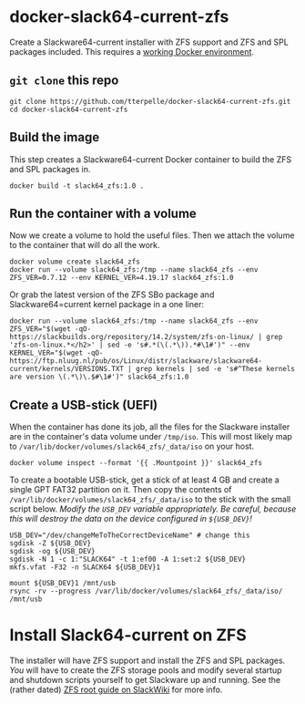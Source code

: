# docker-slack64-current-zfs

Create a Slackware64-current installer with ZFS support and ZFS and SPL packages included. This requires a [working Docker environment](https://docs.docker.com/install/).

## `git clone` this repo

```
git clone https://github.com/tterpelle/docker-slack64-current-zfs.git
cd docker-slack64-current-zfs
```

## Build the image

This step creates a Slackware64-current Docker container to build the ZFS and SPL packages in.

```
docker build -t slack64_zfs:1.0 .
```

## Run the container with a volume

Now we create a volume to hold the useful files. Then we attach the volume to the container that will do all the work.

```
docker volume create slack64_zfs
docker run --volume slack64_zfs:/tmp --name slack64_zfs --env ZFS_VER=0.7.12 --env KERNEL_VER=4.19.17 slack64_zfs:1.0
```

Or grab the latest version of the ZFS SBo package and Slackware64=current kernel package in a one liner:

```
docker run --volume slack64_zfs:/tmp --name slack64_zfs --env ZFS_VER="$(wget -qO- https://slackbuilds.org/repository/14.2/system/zfs-on-linux/ | grep 'zfs-on-linux.*</h2>' | sed -e 's#.*(\(.*\)).*#\1#')" --env KERNEL_VER="$(wget -qO- https://ftp.nluug.nl/pub/os/Linux/distr/slackware/slackware64-current/kernels/VERSIONS.TXT | grep kernels | sed -e 's#^These kernels are version \(.*\)\.$#\1#')" slack64_zfs:1.0
```

## Create a USB-stick (UEFI)

When the container has done its job, all the files for the Slackware installer are in the container's data volume under `/tmp/iso`. This will most likely map to  `/var/lib/docker/volumes/slack64_zfs/_data/iso` on your host.

```
docker volume inspect --format '{{ .Mountpoint }}' slack64_zfs
```

To create a bootable USB-stick, get a stick of at least 4 GB and create a single GPT FAT32 partition on it. Then copy the contents of `/var/lib/docker/volumes/slack64_zfs/_data/iso` to the stick with the small script below. *Modify the `USB_DEV` variable appropriately. Be careful, because this will destroy the data on the device configured in `${USB_DEV}`!*

```
USB_DEV="/dev/changeMeToTheCorrectDeviceName" # change this
sgdisk -Z ${USB_DEV}
sgdisk -og ${USB_DEV}
sgdisk -N 1 -c 1:"SLACK64" -t 1:ef00 -A 1:set:2 ${USB_DEV}
mkfs.vfat -F32 -n SLACK64 ${USB_DEV}1

mount ${USB_DEV}1 /mnt/usb
rsync -rv --progress /var/lib/docker/volumes/slack64_zfs/_data/iso/ /mnt/usb
```

# Install Slack64-current on ZFS

The installer will have ZFS support and install the ZFS and SPL packages. *You* will have to create the ZFS storage pools and modify several startup and shutdown scripts yourself to get Slackware up and running. See the (rather dated) [ZFS root guide on SlackWiki](https://www.slackwiki.com/ZFS_root) for more info.
